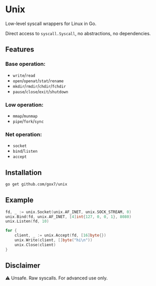 # Unix

Low-level syscall wrappers for Linux in Go.

Direct access to `syscall.Syscall`, no abstractions, no dependencies.

## Features

### Base operation:
- `write`/`read`
- `open`/`openat`/`stat`/`rename`
- `mkdir`/`rmdir`/`chdir`/`fchdir`
- `pause`/`close`/`exit`/`shutdown`
### Low operation:
- `mmap`/`munmap`
- `pipe`/`fork`/`sync`
### Net operation:
- `socket`
- `bind`/`listen`
- `accept`

## Installation

```bash
go get github.com/gox7/unix
````

## Example

```go
fd, _ := unix.Socket(unix.AF_INET, unix.SOCK_STREAM, 0)
unix.Bind(fd, unix.AF_INET, [4]int{127, 0, 0, 1}, 8080)
unix.Listen(fd, 10)

for {
	client, _ := unix.Accept(fd, [16]byte{})
	unix.Write(client, []byte("hi\n"))
	unix.Close(client)
}
```

## Disclaimer

⚠️ Unsafe. Raw syscalls. For advanced use only.

